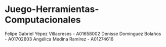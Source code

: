 # Juego-Herramientas-Computacionales

Felipe Gabriel Yépez Villacreses - A01658002
Denisse Dominguez Bolaños - A01702603
Angélica Medina Ramírez - A01274616

